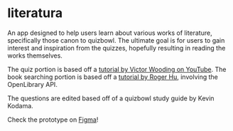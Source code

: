 # literatura
An app designed to help users learn about various works of literature, specifically those canon to quizbowl.
The ultimate goal is for users to gain interest and inspiration from the quizzes, hopefully resulting in reading the works themselves.

The quiz portion is based off a [tutorial by Victor Wooding on YouTube](https://www.youtube.com/watch?v=4g1_UH_6VQc).
The book searching portion is based off a [tutorial by Roger Hu](https://guides.codepath.com/android/Book-Search-Tutorial), involving the OpenLibrary API. 

The questions are edited based off of a quizbowl study guide by Kevin Kodama. 

Check the prototype on [Figma](https://www.figma.com/proto/PhUbHgJ28HrCGJ9CuN9esmfL/literatura?node-id=24%3A241&scaling=scale-down)!
